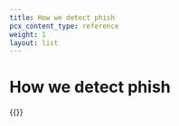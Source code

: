 ```yaml
---
title: How we detect phish
pcx_content_type: reference
weight: 1
layout: list
---
```


# How we detect phish

{{<render file="_reference-detect-phish">}}

